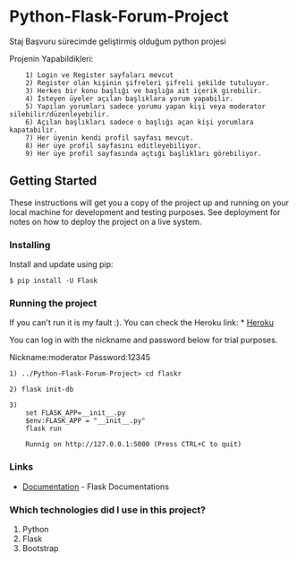 # Python-Flask-Forum-Project

Staj Başvuru sürecimde geliştirmiş olduğum python projesi

Projenin Yapabildikleri:
```
    1) Login ve Register sayfaları mevcut
    2) Register olan kişinin şifreleri şifreli şekilde tutuluyor.
    3) Herkes bir konu başlığı ve başlığa ait içerik girebilir.
    4) İsteyen üyeler açılan başlıklara yorum yapabilir.
    5) Yapılan yorumları sadece yorumu yapan kişi veya moderator silebilir/düzenleyebilir.
    6) Açılan başlıkları sadece o başlığı açan kişi yorumlara kapatabilir.
    7) Her üyenin kendi profil sayfası mevcut.
    8) Her üye profil sayfasını editleyebiliyor.
    9) Her üye profil sayfasında açtığı başlıkları görebiliyor.
```
## Getting Started

These instructions will get you a copy of the project up and running on your local machine for development and testing purposes. See deployment for notes on how to deploy the project on a live system.

### Installing

Install and update using pip:
```
$ pip install -U Flask
```

### Running the project

If you can't run it is my fault :).
You can check the Heroku link: * [Heroku](https://python-project-flask.herokuapp.com/)

You can log in with the nickname and password below for trial purposes.

Nickname:moderator
Password:12345

```
1) ../Python-Flask-Forum-Project> cd flaskr

2) flask init-db

3) 
    set FLASK_APP=__init__.py
    $env:FLASK_APP = "__init__.py"
    flask run

    Runnig on http://127.0.0.1:5000 (Press CTRL+C to quit)
```
### Links

* [Documentation](https://flask.palletsprojects.com/en/2.1.x/) - Flask Documentations

### Which technologies did I use in this project?

1) Python
2) Flask
3) Bootstrap
